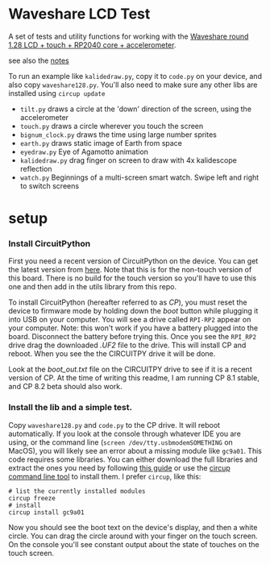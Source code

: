 # Waveshare LCD Test

A set of tests and utility functions for working with the 
[Waveshare round 1.28 LCD + touch + RP2040 core + accelerometer](https://www.waveshare.com/rp2040-touch-lcd-1.28.htm).



see also the [notes](notes.md)



To run an example like `kalidedraw.py`, copy it to `code.py` on your device, and also copy `waveshare128.py`. You'll also
need to make sure any other libs are installed using `circup update`


* `tilt.py` draws a circle at the  'down' direction of the screen, using the accelerometer
* `touch.py` draws a circle wherever you touch the screen
* `bignum_clock.py` draws the time using large number sprites
* `earth.py` draws static image of Earth from space
* `eyedraw.py` Eye of Agamotto animation
* `kalidedraw.py`  drag finger on screen to draw with 4x kalidescope reflection
* `watch.py` Beginnings of a multi-screen smart watch. Swipe left and right to switch screens




# setup

### Install CircuitPython

First you need a recent version of CircuitPython on the device. You can get the latest version
from [here](https://circuitpython.org/board/waveshare_rp2040_lcd_1_28/). Note that this is for
the non-touch version of this board. There is no build for the touch version so you'll have to use
this one and then add in the utils library from this repo.

To install CircuitPython (hereafter referred to as *CP*), you must reset the device to firmware
mode by holding down the *boot* button while plugging it into USB on your computer. You will see
a drive called `RPI-RP2` appear on your computer. Note: this won't work if you have a battery plugged into the board. Disconnect the battery before trying this. Once you see the `RPI_RP2` drive
drag the downloaded *.UF2* file to the drive. This will install CP and reboot. When you see the 
the CIRCUITPY drive it will be done. 

Look at the *boot_out.txt* file on the CIRCUITPY drive to see if it
is a recent version of CP. At the time of writing this readme, I am running CP 8.1 stable,
and CP 8.2 beta should also work.

### Install the lib and a simple test.

Copy `waveshare128.py` and `code.py` to the CP drive.  It will reboot automatically. If you look
at the console through whatever IDE you are using, or the command line 
(`screen /dev/tty.usbmodemSOMETHING` on MacOS), you will likely see an error about a missing
module like `gc9a01`.  This code requires some libraries. You can either download the full libraries
and extract the ones you need by following [this guide](https://learn.adafruit.com/welcome-to-circuitpython/circuitpython-libraries) or use the [circup command line tool](https://learn.adafruit.com/keep-your-circuitpython-libraries-on-devices-up-to-date-with-circup/install-circup) to install them.
I prefer `circup`, like this:


```shell
# list the currently installed modules
circup freeze
# install 
circup install gc9a01
```

Now you should see the boot text on the device's display, and then a white circle. You can drag the circle around
with your finger on the touch screen. On the console you'll see constant output about the state of touches
on the touch screen.





